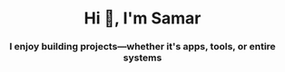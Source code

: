 <h1 align="center">Hi 👋, I'm Samar</h1>
<h3 align="center">I enjoy building projects—whether it's apps, tools, or entire systems</h3>
